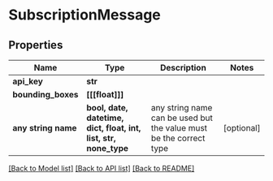 # SubscriptionMessage


## Properties
Name | Type | Description | Notes
------------ | ------------- | ------------- | -------------
**api_key** | **str** |  | 
**bounding_boxes** | **[[[float]]]** |  | 
**any string name** | **bool, date, datetime, dict, float, int, list, str, none_type** | any string name can be used but the value must be the correct type | [optional]

[[Back to Model list]](../README.md#documentation-for-models) [[Back to API list]](../README.md#documentation-for-api-endpoints) [[Back to README]](../README.md)


